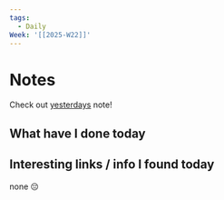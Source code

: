 ```yaml
---
tags:
  - Daily
Week: '[[2025-W22]]'
---
```


# Notes

Check out [yesterdays](2025-05-26) note!

## What have I done today

## Interesting links / info I found today

none 😔
